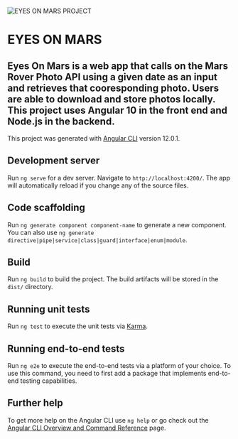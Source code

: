 ![EYES ON MARS PROJECT](https://user-images.githubusercontent.com/67670488/119416714-e3197480-bcb9-11eb-9dfa-12306231c5a7.png)

# EYES ON MARS

## Eyes On Mars is a web app that calls on the Mars Rover Photo API using a given date as an input and retrieves that cooresponding photo. Users are able to download and store photos locally. This project uses Angular 10 in the front end and Node.js in the backend. 



This project was generated with [Angular CLI](https://github.com/angular/angular-cli) version 12.0.1.

## Development server

Run `ng serve` for a dev server. Navigate to `http://localhost:4200/`. The app will automatically reload if you change any of the source files.

## Code scaffolding

Run `ng generate component component-name` to generate a new component. You can also use `ng generate directive|pipe|service|class|guard|interface|enum|module`.

## Build

Run `ng build` to build the project. The build artifacts will be stored in the `dist/` directory.

## Running unit tests

Run `ng test` to execute the unit tests via [Karma](https://karma-runner.github.io).

## Running end-to-end tests

Run `ng e2e` to execute the end-to-end tests via a platform of your choice. To use this command, you need to first add a package that implements end-to-end testing capabilities.

## Further help

To get more help on the Angular CLI use `ng help` or go check out the [Angular CLI Overview and Command Reference](https://angular.io/cli) page.
